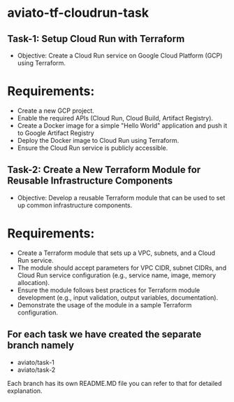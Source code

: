 # aviato-tf-cloudrun-task


 ## Task-1: Setup Cloud Run with Terraform
- Objective: Create a Cloud Run service on Google Cloud Platform (GCP) using Terraform.
# Requirements:
- Create a new GCP project.
- Enable the required APIs (Cloud Run, Cloud Build, Artifact Registry).
- Create a Docker image for a simple "Hello World" application and push it to Google Artifact Registry 
- Deploy the Docker image to Cloud Run using Terraform.
- Ensure the Cloud Run service is publicly accessible.


## Task-2: Create a New Terraform Module for Reusable Infrastructure Components
- Objective: Develop a reusable Terraform module that can be used to set up common infrastructure components.
# Requirements:
- Create a Terraform module that sets up a VPC, subnets, and a Cloud Run service.
- The module should accept parameters for VPC CIDR, subnet CIDRs, and Cloud Run service configuration (e.g., service name, image, memory allocation).
- Ensure the module follows best practices for Terraform module development (e.g., input validation, output variables, documentation).
- Demonstrate the usage of the module in a sample Terraform configuration.

## For each task we have created the separate branch namely
- aviato/task-1
- aviato/task-2

Each branch has its own README.MD file you can refer to that for detailed explanation.
